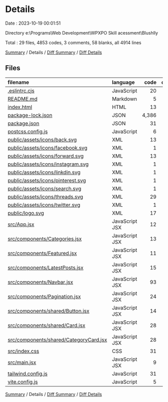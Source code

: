 # Details

Date : 2023-10-19 00:01:51

Directory e:\\Programs\\Web Development\\WPXPO Skill acessment\\Blushlly

Total : 29 files,  4853 codes, 3 comments, 58 blanks, all 4914 lines

[Summary](results.md) / Details / [Diff Summary](diff.md) / [Diff Details](diff-details.md)

## Files
| filename | language | code | comment | blank | total |
| :--- | :--- | ---: | ---: | ---: | ---: |
| [.eslintrc.cjs](/.eslintrc.cjs) | JavaScript | 20 | 0 | 1 | 21 |
| [README.md](/README.md) | Markdown | 5 | 0 | 4 | 9 |
| [index.html](/index.html) | HTML | 13 | 0 | 1 | 14 |
| [package-lock.json](/package-lock.json) | JSON | 4,386 | 0 | 1 | 4,387 |
| [package.json](/package.json) | JSON | 31 | 0 | 1 | 32 |
| [postcss.config.js](/postcss.config.js) | JavaScript | 6 | 0 | 1 | 7 |
| [public/assets/icons/back.svg](/public/assets/icons/back.svg) | XML | 13 | 0 | 2 | 15 |
| [public/assets/icons/facebook.svg](/public/assets/icons/facebook.svg) | XML | 1 | 0 | 0 | 1 |
| [public/assets/icons/forward.svg](/public/assets/icons/forward.svg) | XML | 13 | 0 | 2 | 15 |
| [public/assets/icons/instagram.svg](/public/assets/icons/instagram.svg) | XML | 1 | 0 | 0 | 1 |
| [public/assets/icons/linkdin.svg](/public/assets/icons/linkdin.svg) | XML | 1 | 0 | 0 | 1 |
| [public/assets/icons/pinterest.svg](/public/assets/icons/pinterest.svg) | XML | 1 | 0 | 0 | 1 |
| [public/assets/icons/search.svg](/public/assets/icons/search.svg) | XML | 1 | 0 | 0 | 1 |
| [public/assets/icons/threads.svg](/public/assets/icons/threads.svg) | XML | 29 | 0 | 2 | 31 |
| [public/assets/icons/twitter.svg](/public/assets/icons/twitter.svg) | XML | 1 | 0 | 0 | 1 |
| [public/logo.svg](/public/logo.svg) | XML | 17 | 0 | 2 | 19 |
| [src/App.jsx](/src/App.jsx) | JavaScript JSX | 12 | 0 | 2 | 14 |
| [src/components/Categories.jsx](/src/components/Categories.jsx) | JavaScript JSX | 13 | 0 | 3 | 16 |
| [src/components/Featured.jsx](/src/components/Featured.jsx) | JavaScript JSX | 11 | 0 | 3 | 14 |
| [src/components/LatestPosts.jsx](/src/components/LatestPosts.jsx) | JavaScript JSX | 15 | 0 | 3 | 18 |
| [src/components/Navbar.jsx](/src/components/Navbar.jsx) | JavaScript JSX | 93 | 0 | 3 | 96 |
| [src/components/Pagination.jsx](/src/components/Pagination.jsx) | JavaScript JSX | 24 | 0 | 3 | 27 |
| [src/components/shared/Button.jsx](/src/components/shared/Button.jsx) | JavaScript JSX | 14 | 0 | 4 | 18 |
| [src/components/shared/Card.jsx](/src/components/shared/Card.jsx) | JavaScript JSX | 28 | 0 | 4 | 32 |
| [src/components/shared/CategoryCard.jsx](/src/components/shared/CategoryCard.jsx) | JavaScript JSX | 28 | 0 | 5 | 33 |
| [src/index.css](/src/index.css) | CSS | 31 | 0 | 5 | 36 |
| [src/main.jsx](/src/main.jsx) | JavaScript JSX | 9 | 0 | 2 | 11 |
| [tailwind.config.js](/tailwind.config.js) | JavaScript | 31 | 2 | 2 | 35 |
| [vite.config.js](/vite.config.js) | JavaScript | 5 | 1 | 2 | 8 |

[Summary](results.md) / Details / [Diff Summary](diff.md) / [Diff Details](diff-details.md)